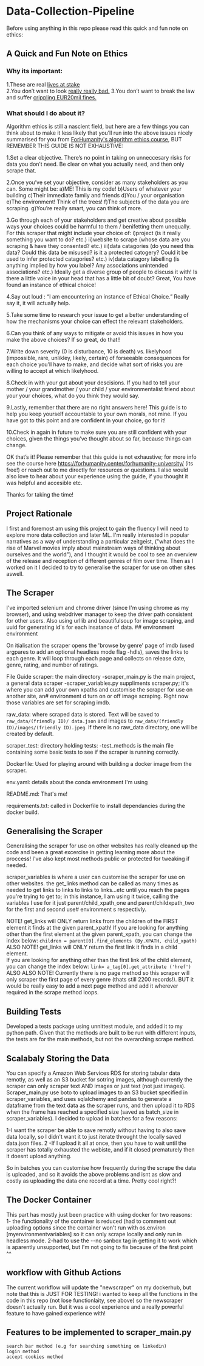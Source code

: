# Data-Collection-Pipeline

Before using anything in this repo please read this quick and fun note on ethics: 

## A Quick and Fun Note on Ethics

### Why its important: 
1.These are real [lives at stake](https://fortune.com/2022/04/30/algorithm-screens-for-child-neglect-raises-concerns/)  
2.You don’t want to look [really really bad.](https://www.nytimes.com/2021/01/15/world/europe/dutch-government-resignation-rutte-netherlands.html%20)
3.You don’t want to break the law and suffer [crippling EUR20mil fines.](https://gdpr-info.eu/issues/fines-penalties/#:~:text=83(4)%20GDPR%20sets%20forth,to%20that%20used%20in%20Art.)

### What should I do about it?
Algorithm ethics is still a nascient field, but here are a few things you can think about to make it less likely that you’ll run into the above issues nicely summarised for you from [ForHumanity's algorithm ethics course](https://forhumanity.center/forhumanity-university/), BUT REMEMBER THIS GUIDE IS NOT EXHAUSTIVE:

1.Set a clear objective. There’s no point in taking on unneccesary risks for data you don’t need. Be clear on what you actually need, and then only scrape that. 

2.Once you’ve set your objective, consider as many stakeholders as you can. Some might be: 
a)ME! This is my code! 
b)Users of whatever your building
c)Their immediate family and friends
d)You / your organisation
e)The environment! Think of the trees! 
f)The subjects of the data you are scraping.
g)You’re really smart, you can think of more. 

3.Go through each of your stakeholders and get creative about possible ways your choices could be harmful to them / benifetting them unequally. For this scraper that might include your choice of: 
    i)project (is it really something you want to do? etc.)
    ii)website to scrape (whose data are you scraping & have they consented? etc.)
    iii)data catagories (do you need this data? Could this data be misused? is it a protected catogery? Could it be used to infer protected catagories? etc.) 
    iv)data catagory labelling (is anything implied by how you label? Any associations unintended associations? etc.)
Ideally get a diverse group of people to discuss it with! Is there a little voice in your head that has a little bit of doubt? Great, You have found an instance of ethical choice! 

4.Say out loud : “I am encountering an instance of Ethical Choice.” Really say it, it will actually help. 

5.Take some time to research your issue to get a better understanding of how the mechanisms your choice can effect the relevant stakeholders.

6.Can you think of any ways to mitigate or avoid this issues in how you make the above choices? If so great, do that!!

7.Write down severity (0 is disturbance, 10 is death) vs. likelyhood (impossible, rare, unlikley, likely, certain) of forseeable consequences for each choice you’ll have to make, and decide what sort of risks you are willing to accept at which likelyhood. 

8.Check in with your gut about your descisions. If you had to tell your mother / your grandmother / your child / your environmentalist friend about your your choices, what do you think they would say. 

9.Lastly, remember that there are no right answers here! This guide is to help you keep yourself accountable to your own morals, not mine. If you have got to this point and are confident in your choice, go for it! 

10.Check in again in future to make sure you are still confident with your choices, given the things you’ve thought about so far, because things can change.

OK that’s it! Please remember that this guide is not exhaustive; for more info see the course here https://forhumanity.center/forhumanity-university/  (its free!) or reach out to me directly for resources or questions. I also would also love to hear about your experience using the guide, if you thought it was helpful and accesible etc. 

Thanks for taking the time! 


## Project Rationale 
I first and foremost am using this project to gain the fluency I will need to explore more data collection and later ML. 
I'm really interested in popular narratives as a way of understanding a particular zeitgeist, ("what does the rise of Marvel movies imply about mainstream ways of thinking about ourselves and the world"), and I thought it would be cool to see an overview of the release and reception of different genres of film over time. Then as I worked on it I decided to try to generalise the scraper for use on other sites aswell.  


## The Scraper
I've imported selenium and chrome driver (since I'm using chrome as my browser), and using webdriver manager to keep the driver path consistent for other users. Also using urllib and beautifulsoup for image scraping, and uuid for generating id's for each insatance of data. ## environment  environment 

On itialisation the scraper opens the 'browse by genre' page of imdb (used argpares to add an optional headless mode flag -hdls), saves the links to each genre. It will loop through each page and collects on release date, genre, rating, and number of ratings. 

File Guide
scraper: the main directory
    -scraper_main.py is the main project, a general data scraper
    -scraper_variables.py suppliments scraper.py; it's where you can add your own xpaths and customise the scraper for use on another site, an# environment d turn on or off image scraping. Right now those variables are set for scraping imdb. 

raw_data: where scraped data is stored. Text will be saved to ```raw_data/(friendly ID)/ data.json``` and images to ```raw_data/(friendly ID)/images/(friendly ID).jpeg```. If there is no raw_data directory, one will be created by default. 

scraper_test: directory holding tests:
    -test_methods is the main file containing some basic tests to see if the scraper is running correctly. 

Dockerfile: Used for playing around with building a docker image from the scraper. 

env.yaml: details about the conda environment I'm using

README.md: That's me! 

requirements.txt: called in Dockerfile to install dependancies during the docker build. 


## Generalising the Scraper 
Generalising the scraper for use on other websites has really cleaned up the code and been a great excercise in getting learning more about the proccess! I've also kept most methods public or protected for tweaking if needed. 

scraper_variables is where a user can customise the scraper for use on other websites. the get_links method can be called as many times as needed to get links to links to links to links...etc until you reach the pages you're trying to get to; in this instance, I am using it twice, calling the variables I use for it just parent/child_xpath_one and parent/childxpath_two for the first and second use# environment s respectivly.

NOTE! get_links will ONLY return links from the children of the FIRST element it finds at the given parent_xpath!
    If you are looking for anything other than the first element at the given parent_xpath, you can change the index below:
    ```
            children = parent[0].find_elements (By.XPATH, child_xpath)
    ```
ALSO NOTE! get_links will ONLY return the first link it finds in a child element.  
    If you are looking for anything other than the first link of the child element, you can change the index below:
    ```
            link= a_tag[0].get_attribute ('href')
    ``` 
ALSO ALSO NOTE! Currently there is no page method so this scraper will only scraper the first page of every genre (thats still 2200 records!). BUT it would be really easy to add a next page method and add it wherever required in the scrape method loops. 


## Building Tests 
Developed a tests package using unnittest module, and added it to my python path. Given that the methods are built to be run with different inputs, the tests are for the main methods, but not the overarching scrape method. 


## Scalabaly Storing the Data
You can specify a Amazon Web Services RDS for storing tabular data remotly, as well as an S3 bucket for sotring images, although currently the scraper can only scraper text AND images or just text (not just images). 
Scraper_main.py use boto to upload images to an S3 bucket specified in scraper_variables, and uses sqlalchemy and pandas to generate a dataframe from the text data as the scraper runs, and then upload it to RDS when the frame has reached a specified size (saved as batch_size in scraper_variables). I decided to upload in batches for a few reasons: 

1-I want the scraper be able to save remotly without having to also save data locally, so I didn't want it to just iterate throught the locally saved data.json files. 
2 -If I upload it all at once, then you have to wait until the scraper has totally exhausted the webiste, and if it closed prematurely then it doesnt upload anything. 

So in batches you can customise how frequently during the scrape the data is uploaded, and so it avoids the above problems and isnt as slow and costly as uploading the data one record at a time. Pretty cool right?! 


## The Docker Container
This part has mostly just been practice with using docker for two reasons: 
    1- the functionality of the container is reduced (had to comment out uploading options since the container won't run with os.environ [myenvironmentvariables]  so it can only scrape locally and only run in headless mode. 
    2-had to use the --no sanbox tag in getting it to work which is aparently unsupported, but I'm not going to fix because of the first point ^^ 

## workflow with Github Actions

The current workflow will update the "newscraper" on my dockerhub, but note that this is JUST FOR TESTING! i wanted to keep all the functions in the code in this repo (not lose functionlaity, see above) so the newscraper doesn't actually run. But it was a cool experience and a really powerful feature to have gained experience with! 

## Features to be implemented to scraper_main.py
    search bar method (e.g for searching something on linkedin)
    login method 
    accept cookies method

